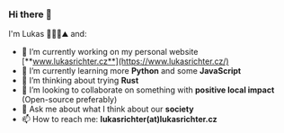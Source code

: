 ### Hi there 👋

I'm Lukas 🧍‍♂️🌳⛰️ and:
- 🔭 I’m currently working on my personal website [**www.lukasrichter.cz**](https://www.lukasrichter.cz/)
- 🌱 I’m currently learning more **Python** and some **JavaScript**
- 🤔 I’m thinking about trying **Rust**
- 👯 I’m looking to collaborate on something with **positive local impact** (Open-source preferably)
- 💬 Ask me about what I think about our **society**
- 📫 How to reach me: **lukasrichter(at)lukasrichter.cz**
